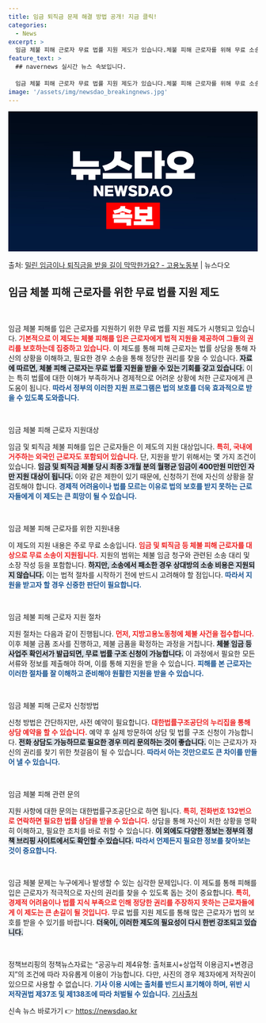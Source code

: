 ```yaml
---
title: 임금 퇴직금 문제 해결 방법 공개! 지금 클릭!
categories:
  - News
excerpt: >
  임금 체불 피해 근로자 무료 법률 지원 제도가 있습니다.체불 피해 근로자를 위해 무료 소송을 지원합니다. ▲…
feature_text: >
  ## navernews 실시간 뉴스 속보입니다.

  임금 체불 피해 근로자 무료 법률 지원 제도가 있습니다.체불 피해 근로자를 위해 무료 소송을 지원합니다. ▲…
image: '/assets/img/newsdao_breakingnews.jpg'
---
```


![뉴스다오 속보](/assets/img/newsdao_breakingnews.jpg)

<p>출처: <a href="https://newsdao.kr/2425" rel="dofollow">밀린 임금이나 퇴직금을 받을 길이 막막한가요? - 고용노동부</a> | 뉴스다오</p>

<h2 data-ke-size="size26">임금 체불 피해 근로자를 위한 무료 법률 지원 제도</h2>

<p data-ke-size="size16">&nbsp;</p>

임금 체불 피해를 입은 근로자를 지원하기 위한 무료 법률 지원 제도가 시행되고 있습니다. <b><span style="color: #ee2323;">기본적으로 이 제도는 체불 피해를 입은 근로자에게 법적 지원을 제공하여 그들의 권리를 보호하는데 집중하고 있습니다.</span></b> 이 제도를 통해 피해 근로자는 법률 상담을 통해 자신의 상황을 이해하고, 필요한 경우 소송을 통해 정당한 권리를 찾을 수 있습니다. <b><span style="background-color: #21538527;">자료에 따르면, 체불 피해 근로자는 무료 법률 지원을 받을 수 있는 기회를 갖고 있습니다.</span></b> 이는 특히 법률에 대한 이해가 부족하거나 경제적으로 어려운 상황에 처한 근로자에게 큰 도움이 됩니다. <b><span style="color: #1a5490;">따라서 정부의 이러한 지원 프로그램은 법의 보호를 더욱 효과적으로 받을 수 있도록 도와줍니다.</span></b>

<p data-ke-size="size16">&nbsp;</p>

임금 체불 피해 근로자 지원대상

임금 및 퇴직금 체불 피해를 입은 근로자들은 이 제도의 지원 대상입니다. <b><span style="color: #ee2323;">특히, 국내에 거주하는 외국인 근로자도 포함되어 있습니다.</span></b> 단, 지원을 받기 위해서는 몇 가지 조건이 있습니다. <b><span style="background-color: #21538527;">임금 및 퇴직금 체불 당시 최종 3개월 분의 월평균 임금이 400만원 미만인 자만 지원 대상이 됩니다.</span></b> 이와 같은 제한이 있기 때문에, 신청하기 전에 자신의 상황을 잘 검토해야 합니다. <b><span style="color: #1a5490;">경제적 어려움이나 법를 모르는 이유로 법의 보호를 받지 못하는 근로자들에게 이 제도는 큰 희망이 될 수 있습니다.</span></b>

<p data-ke-size="size16">&nbsp;</p>

임금 체불 피해 근로자를 위한 지원내용

이 제도의 지원 내용은 주로 무료 소송입니다. <b><span style="color: #ee2323;">임금 및 퇴직금 등 체불 피해 근로자를 대상으로 무료 소송이 지원됩니다.</span></b> 지원의 범위는 체불 임금 청구와 관련된 소송 대리 및 소장 작성 등을 포함합니다. <b><span style="background-color: #21538527;">하지만, 소송에서 패소한 경우 상대방의 소송 비용은 지원되지 않습니다.</span></b> 이는 법적 절차를 시작하기 전에 반드시 고려해야 할 점입니다. <b><span style="color: #1a5490;">따라서 지원을 받고자 할 경우 신중한 판단이 필요합니다.</span></b>

<p data-ke-size="size16">&nbsp;</p>

임금 체불 피해 근로자 지원 절차

지원 절차는 다음과 같이 진행됩니다. <b><span style="color: #ee2323;">먼저, 지방고용노동청에 체불 사건을 접수합니다.</span></b> 이후 체불 금품 조사를 진행하고, 제불 금품을 확정하는 과정을 거칩니다. <b><span style="background-color: #21538527;">체불 임금 등 사업주 확인서가 발급되면, 무료 법률 구조 신청이 가능합니다.</span></b> 이 과정에서 필요한 모든 서류와 정보를 제출해야 하며, 이를 통해 지원을 받을 수 있습니다. <b><span style="color: #1a5490;">피해를 본 근로자는 이러한 절차를 잘 이해하고 준비해야 원활한 지원을 받을 수 있습니다.</span></b>

<p data-ke-size="size16">&nbsp;</p>

임금 체불 피해 근로자 신청방법

신청 방법은 간단하지만, 사전 예약이 필요합니다. <b><span style="color: #ee2323;">대한법률구조공단의 누리집을 통해 상담 예약을 할 수 있습니다.</span></b> 예약 후 실제 방문하여 상담 및 법률 구조 신청이 가능합니다. <b><span style="background-color: #21538527;">전화 상담도 가능하므로 필요한 경우 미리 문의하는 것이 좋습니다.</span></b> 이는 근로자가 자신의 권리를 찾기 위한 첫걸음이 될 수 있습니다. <b><span style="color: #1a5490;">따라서 아는 것만으로도 큰 차이를 만들어 낼 수 있습니다.</span></b>

<p data-ke-size="size16">&nbsp;</p>

임금 체불 피해 관련 문의

지원 사항에 대한 문의는 대한법률구조공단으로 하면 됩니다. <b><span style="color: #ee2323;">특히, 전화번호 132번으로 연락하면 필요한 법률 상담을 받을 수 있습니다.</span></b> 상담을 통해 자신이 처한 상황을 명확히 이해하고, 필요한 조치를 바로 취할 수 있습니다. <b><span style="background-color: #21538527;">이 외에도 다양한 정보는 정부의 정책 브리핑 사이트에서도 확인할 수 있습니다.</span></b> <b><span style="color: #1a5490;">따라서 언제든지 필요한 정보를 찾아보는 것이 중요합니다.</span></b>

<p data-ke-size="size16">&nbsp;</p>

임금 체불 문제는 누구에게나 발생할 수 있는 심각한 문제입니다. 이 제도를 통해 피해를 입은 근로자가 적극적으로 자신의 권리를 찾을 수 있도록 돕는 것이 중요합니다. <b><span style="color: #ee2323;">특히, 경제적 어려움이나 법률 지식 부족으로 인해 정당한 권리를 주장하지 못하는 근로자들에게 이 제도는 큰 손길이 될 것입니다.</span></b> 무료 법률 지원 제도를 통해 많은 근로자가 법의 보호를 받을 수 있기를 바랍니다. <b><span style="background-color: #21538527;">더욱이, 이러한 제도의 필요성이 다시 한번 강조되고 있습니다.</span></b>

<p data-ke-size="size16">&nbsp;</p>

정책브리핑의 정책뉴스자료는 “공공누리 제4유형: 출처표시+상업적 이용금지+변경금지”의 조건에 따라 자유롭게 이용이 가능합니다. 다만, 사진의 경우 제3자에게 저작권이 있으므로 사용할 수 없습니다. <b><span style="color: #1a5490;">기사 이용 시에는 출처를 반드시 표기해야 하며, 위반 시 저작권법 제37조 및 제138조에 따라 처벌될 수 있습니다.</span></b> <a href="https://newsdao.kr/2425">기사출처</a> 

신속 뉴스 바로가기 👉 <a href="https://newsdao.kr" rel="dofollow">https://newsdao.kr</a>


